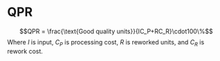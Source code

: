 # QPR

$$QPR = \frac{\text{Good quality units}}{IC_P+RC_R}\cdot100\%$$
Where $I$ is input, $C_P$ is processing cost, $R$ is reworked units, and $C_R$ is rework cost.
